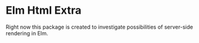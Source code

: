 # Elm Html Extra

Right now this package is created to investigate possibilities of server-side rendering in Elm.
